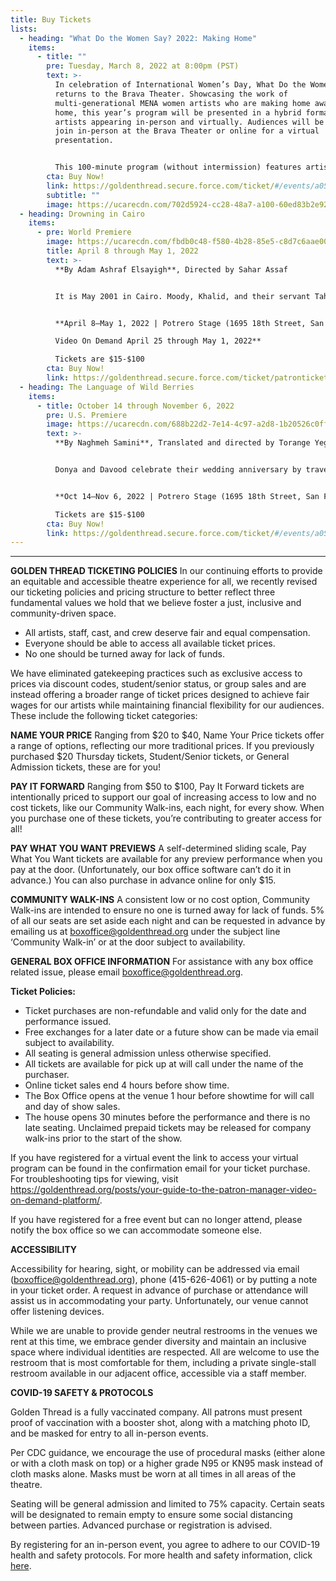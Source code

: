 ```yaml
---
title: Buy Tickets
lists:
  - heading: "What Do the Women Say? 2022: Making Home"
    items:
      - title: ""
        pre: Tuesday, March 8, 2022 at 8:00pm (PST)
        text: >-
          In celebration of International Women’s Day, What Do the Women Say?
          returns to the Brava Theater. Showcasing the work of
          multi-generational MENA women artists who are making home away from
          home, this year’s program will be presented in a hybrid format with
          artists appearing in-person and virtually. Audiences will be able to
          join in-person at the Brava Theater or online for a virtual
          presentation.


          This 100-minute program (without intermission) features artist presentations followed by a facilitated conversation between the participating artists and the audience.
        cta: Buy Now!
        link: https://goldenthread.secure.force.com/ticket/#/events/a0S3Z000007ZfF3UAK
        subtitle: ""
        image: https://ucarecdn.com/702d5924-cc28-48a7-a100-60ed83b2e92d/
  - heading: Drowning in Cairo
    items:
      - pre: World Premiere
        image: https://ucarecdn.com/fbdb0c48-f580-4b28-85e5-c8d7c6aae007/
        title: April 8 through May 1, 2022
        text: >-
          **By Adam Ashraf Elsayigh**, Directed by Sahar Assaf


          It is May 2001 in Cairo. Moody, Khalid, and their servant Taha are on the Queen Boat, a gay nightclub docked on the Nile. When an unexpected police raid results in the arrest and public humiliation of the attendees, the lives of these young men are altered forever. Adam Ashraf Elsayigh weaves budding romances, class differences, and familial expectations into a loving portrait of three men who all struggle to rebuild their lives against all odds.


          **April 8–May 1, 2022 | Potrero Stage (1695 18th Street, San Francisco)

          Video On Demand April 25 through May 1, 2022**

          Tickets are $15-$100
        cta: Buy Now!
        link: https://goldenthread.secure.force.com/ticket/patronticket__publicticketapp#/
  - heading: The Language of Wild Berries
    items:
      - title: October 14 through November 6, 2022
        pre: U.S. Premiere
        image: https://ucarecdn.com/688b22d2-7e14-4c97-a2d8-1b20526c0ff4/
        text: >-
          **By Naghmeh Samini**, Translated and directed by Torange Yeghiazarian


          Donya and Davood celebrate their wedding anniversary by traveling to the same sea side town where they spent their honeymoon. But on this trip, their 10th anniversary, a mysterious young man is following them. Who is he? What does he want? Trying to solve the mystery of the young man throws Donya and Davood into a time warp recalling their past nine anniversary trips. They remember what they have forgotten. But will that be enough to save their marriage?


          **Oct 14–Nov 6, 2022 | Potrero Stage (1695 18th Street, San Francisco)**

          Tickets are $15-$100
        cta: Buy Now!
        link: https://goldenthread.secure.force.com/ticket/#/events/a0S3Z000007ZpRWUA0
---
```

- - -

**GOLDEN THREAD TICKETING POLICIES**
In our continuing efforts to provide an equitable and accessible theatre experience for all, we recently revised our ticketing policies and pricing structure to better reflect three fundamental values we hold that we believe foster a just, inclusive and community-driven space.

* All artists, staff, cast, and crew deserve fair and equal compensation.
* Everyone should be able to access all available ticket prices.
* No one should be turned away for lack of funds.

We have eliminated gatekeeping practices such as exclusive access to prices via discount codes, student/senior status, or group sales and are instead offering a broader range of ticket prices designed to achieve fair wages for our artists while maintaining financial flexibility for our audiences. These include the following ticket categories:

**NAME YOUR PRICE** 
Ranging from $20 to $40, Name Your Price tickets offer a range of options, reflecting our more traditional prices. If you previously purchased $20 Thursday tickets, Student/Senior tickets, or General Admission tickets, these are for you!

**PAY IT FORWARD** 
Ranging from $50 to $100, Pay It Forward tickets are intentionally priced to support our goal of increasing access to low and no cost tickets, like our Community Walk-ins, each night, for every show. When you purchase one of these tickets, you’re contributing to greater access for all!

**PAY WHAT YOU WANT PREVIEWS**
A self-determined sliding scale, Pay What You Want tickets are available for any preview performance when you pay at the door. (Unfortunately, our box office software can’t do it in advance.) You can also purchase in advance online for only $15.

**COMMUNITY WALK-INS**
A consistent low or no cost option, Community Walk-ins are intended to ensure no one is turned away for lack of funds. 5% of all our seats are set aside each night and can be requested in advance by emailing us at boxoffice@goldenthread.org under the subject line ‘Community Walk-in’ or at the door subject to availability. 

**GENERAL BOX OFFICE INFORMATION**
For assistance with any box office related issue, please email boxoffice@goldenthread.org.

**Ticket Policies:**

* Ticket purchases are non-refundable and valid only for the date and performance issued.
* Free exchanges for a later date or a future show can be made via email subject to availability.
* All seating is general admission unless otherwise specified.
* All tickets are available for pick up at will call under the name of the purchaser.
* Online ticket sales end 4 hours before show time.
* The Box Office opens at the venue 1 hour before showtime for will call and day of show sales. 
* The house opens 30 minutes before the performance and there is no late seating. Unclaimed prepaid tickets may be released for company walk-ins prior to the start of the show.

If you have registered for a virtual event the link to access your virtual program can be found in the confirmation email for your ticket purchase. For troubleshooting tips for viewing, visit https://goldenthread.org/posts/your-guide-to-the-patron-manager-video-on-demand-platform/.

If you have registered for a free event but can no longer attend, please notify the box office so we can accommodate someone else.

**ACCESSIBILITY**

Accessibility for hearing, sight, or mobility can be addressed via email (boxoffice@goldenthread.org), phone (415-626-4061) or by putting a note in your ticket order. A request in advance of purchase or attendance will assist us in accommodating your party. Unfortunately, our venue cannot offer listening devices.

While we are unable to provide gender neutral restrooms in the venues we rent at this time, we embrace gender diversity and maintain an inclusive space where individual identities are respected. All are welcome to use the restroom that is most comfortable for them, including a private single-stall restroom available in our adjacent office, accessible via a staff member.

**COVID-19 SAFETY & PROTOCOLS** 

Golden Thread is a fully vaccinated company. All patrons must present proof of vaccination with a booster shot, along with a matching photo ID, and be masked for entry to all in-person events.

Per CDC guidance, we encourage the use of procedural masks (either alone or with a cloth mask on top) or a higher grade N95 or KN95 mask instead of cloth masks alone. Masks must be worn at all times in all areas of the theatre.

Seating will be general admission and limited to 75% capacity. Certain seats will be designated to remain empty to ensure some social distancing between parties. Advanced purchase or registration is advised.

By registering for an in-person event, you agree to adhere to our COVID-19 health and safety protocols. For more health and safety information, click [here](https://goldenthread.org/posts/health-safety-protocols/).